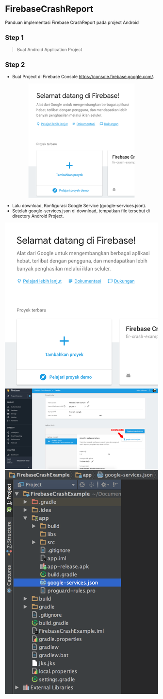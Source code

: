 # FirebaseCrashReport
Panduan implementasi Firebase CrashReport pada project Android


## Step 1
>Buat Android Application Project

## Step 2
- Buat Project di Firebase Console https://console.firebase.google.com/.
<p align="center"><img src="https://github.com/opannapo/FirebaseCrashReport/blob/master/images/step2_1.jpg" width="350"/></p>

- Lalu download, Konfigurasi Google Service (google-services.json).
- Setelah google-services.json di download, tempatkan file tersebut di directory Android Project.

![Alt text](https://github.com/opannapo/FirebaseCrashReport/blob/master/images/step2_1.jpg "out")
![Alt text](https://github.com/opannapo/FirebaseCrashReport/blob/master/images/Step2_2.jpg "out")
![Alt text](https://github.com/opannapo/FirebaseCrashReport/blob/master/images/Step2_3.png "out")
 
